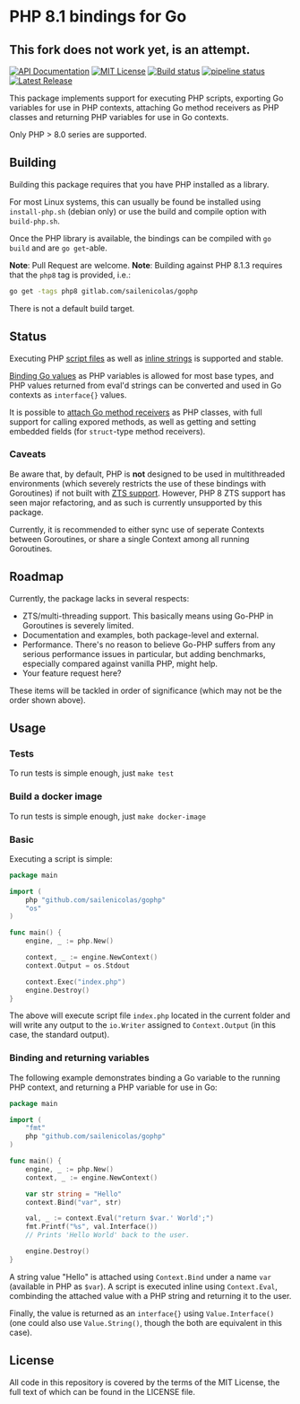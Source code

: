 # PHP 8.1 bindings for Go

## This fork does not work yet, is an attempt.

[![API Documentation][godoc-svg]][godoc-url] [![MIT License][license-svg]][license-url] [![Build status][appveyor-svg]][appveyor-url]  [![pipeline status][gitlab-ci-svg]][gitlab-ci-url]  [![Latest Release](https://gitlab.com/sailenicolas/gophp/-/badges/release.svg)](https://gitlab.com/sailenicolas/gophp/-/releases)

This package implements support for executing PHP scripts, exporting Go variables for use in PHP contexts, attaching Go method receivers as PHP classes and returning PHP variables for use in Go contexts.

Only PHP > 8.0 series are supported.

## Building

Building this package requires that you have PHP installed as a library.

For most Linux systems, this can usually be found be installed using `install-php.sh` (debian only) or use the build and compile option with `build-php.sh`.

Once the PHP library is available, the bindings can be compiled with `go build` and are `go get`-able.

**Note**: Pull Request are welcome.
**Note**: Building against PHP 8.1.3 requires that the `php8` tag is provided, i.e.:
```bash
go get -tags php8 gitlab.com/sailenicolas/gophp
```

There is not a default build target.

## Status

Executing PHP [script files][Context.Exec] as well as [inline strings][Context.Eval] is supported and stable.

[Binding Go values][NewValue] as PHP variables is allowed for most base types, and PHP values returned from eval'd strings can be converted and used in Go contexts as `interface{}` values.

It is possible to [attach Go method receivers][NewReceiver] as PHP classes, with full support for calling expored methods, as well as getting and setting embedded fields (for `struct`-type method receivers).

### Caveats

Be aware that, by default, PHP is **not** designed to be used in multithreaded environments (which severely restricts the use of these bindings with Goroutines) if not built with [ZTS support](https://secure.php.net/manual/en/pthreads.requirements.php). However, PHP 8 ZTS support has seen major refactoring, and as such is currently unsupported by this package.

Currently, it is recommended to either sync use of seperate Contexts between Goroutines, or share a single Context among all running Goroutines.

## Roadmap

Currently, the package lacks in several respects:

* ZTS/multi-threading support. This basically means using Go-PHP in Goroutines is severely limited.
* Documentation and examples, both package-level and external.
* Performance. There's no reason to believe Go-PHP suffers from any serious performance issues in particular, but adding benchmarks, especially compared against vanilla PHP, might help.
* Your feature request here?

These items will be tackled in order of significance (which may not be the order shown above).

## Usage

### Tests
To run tests is simple enough, just `make test`

### Build a docker image
To run tests is simple enough, just `make docker-image`

### Basic

Executing a script is simple:

```go
package main

import (
    php "github.com/sailenicolas/gophp"
    "os"
)

func main() {
    engine, _ := php.New()

    context, _ := engine.NewContext()
    context.Output = os.Stdout

    context.Exec("index.php")
    engine.Destroy()
}
```

The above will execute script file `index.php` located in the current folder and will write any output to the `io.Writer` assigned to `Context.Output` (in this case, the standard output).

### Binding and returning variables

The following example demonstrates binding a Go variable to the running PHP context, and returning a PHP variable for use in Go:

```go
package main

import (
    "fmt"
    php "github.com/sailenicolas/gophp"
)

func main() {
    engine, _ := php.New()
    context, _ := engine.NewContext()

    var str string = "Hello"
    context.Bind("var", str)

    val, _ := context.Eval("return $var.' World';")
    fmt.Printf("%s", val.Interface())
    // Prints 'Hello World' back to the user.

    engine.Destroy()
}
```

A string value "Hello" is attached using `Context.Bind` under a name `var` (available in PHP as `$var`). A script is executed inline using `Context.Eval`, combinding the attached value with a PHP string and returning it to the user.

Finally, the value is returned as an `interface{}` using `Value.Interface()` (one could also use `Value.String()`, though the both are equivalent in this case).

## License

All code in this repository is covered by the terms of the MIT License, the full text of which can be found in the LICENSE file.

[godoc-url]: https://pkg.go.dev/gitlab.com/sailenicolas/gophp
[godoc-svg]: https://pkg.go.dev/badge/gitlab.com/sailenicolas/gophp
[appveyor-svg]: https://ci.appveyor.com/api/projects/status/50bwj61ex85grtv9/branch/php8?svg=true
[appveyor-url]: https://ci.appveyor.com/project/sailenicolas/gophp-0dern/branch/php8
[gitlab-ci-svg]: https://gitlab.com/sailenicolas/gophp/badges/php8/pipeline.svg
[gitlab-ci-url]: https://gitlab.com/sailenicolas/gophp/-/commits/php8

[license-url]: https://gitlab.com/sailenicolas/gophp/blob/master/LICENSE
[license-svg]: https://img.shields.io/badge/license-MIT-blue.svg

[Context.Exec]: https://pkg.go.dev/github.com/gitlab/gophp#Context.Exec
[Context.Eval]: https://pkg.go.dev/github.com/gitlab/gophp#Context.Eval
[NewValue]:     https://pkg.go.dev/github.com/gitlab/gophp#NewValue
[NewReceiver]:  https://pkg.go.dev/github.com/gitlab/gophp#NewReceiver
